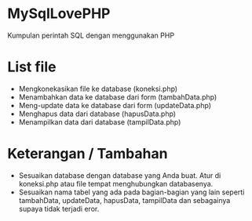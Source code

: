 # MySqlLovePHP
Kumpulan perintah SQL dengan menggunakan PHP


# List file
- Mengkonekasikan file ke database (koneksi.php)
- Menambahkan data ke database dari form (tambahData.php)
- Meng-update data ke database dari form (updateData.php)
- Menghapus data dari database (hapusData.php)
- Menampilkan data dari database (tampilData.php)

# Keterangan / Tambahan
- Sesuaikan database dengan database yang Anda buat. Atur di koneksi.php atau file tempat menghubungkan databasenya.
- Sesuaikan nama tabel yang ada pada bagian-bagian yang lain seperti tambahData, updateData, hapusData, tampilData dan sebagainya supaya tidak terjadi eror.
